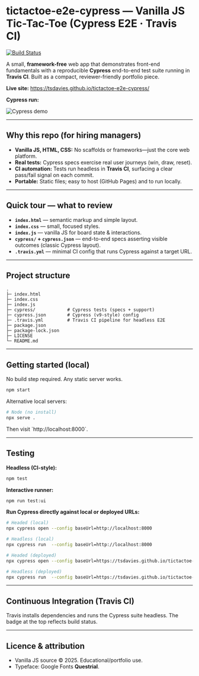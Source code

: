 # tictactoe-e2e-cypress — Vanilla JS Tic-Tac-Toe (Cypress E2E · Travis CI)

[![Build Status](https://app.travis-ci.com/tsdavies/tictactoe-e2e-cypress.svg)](https://app.travis-ci.com/github/tsdavies/tictactoe-e2e-cypress)

A small, **framework-free** web app that demonstrates front-end fundamentals with a reproducible **Cypress** end-to-end test suite running in **Travis CI**. Built as a compact, reviewer-friendly portfolio piece.

**Live site:** https://tsdavies.github.io/tictactoe-e2e-cypress/

**Cypress run:**  

  ![Cypress demo](https://user-images.githubusercontent.com/31829478/104397633-206c3980-5545-11eb-95b6-38abce4f4202.gif "")

---

## Why this repo (for hiring managers)

- **Vanilla JS, HTML, CSS:** No scaffolds or frameworks—just the core web platform.
- **Real tests:** Cypress specs exercise real user journeys (win, draw, reset).
- **CI automation:** Tests run headless in **Travis CI**, surfacing a clear pass/fail signal on each commit.
- **Portable:** Static files; easy to host (GitHub Pages) and to run locally.

---

## Quick tour — what to review

- **`index.html`** — semantic markup and simple layout.
- **`index.css`** — small, focused styles.
- **`index.js`** — vanilla JS for board state & interactions.
- **`cypress/` + `cypress.json`** — end-to-end specs asserting visible outcomes (classic Cypress layout).
- **`.travis.yml`** — minimal CI config that runs Cypress against a target URL.

---

## Project structure

```
.
├─ index.html
├─ index.css
├─ index.js
├─ cypress/            # Cypress tests (specs + support)
├─ cypress.json        # Cypress (v9-style) config
├─ .travis.yml         # Travis CI pipeline for headless E2E
├─ package.json
├─ package-lock.json
├─ LICENSE
└─ README.md
```

---

## Getting started (local)

No build step required. Any static server works.

```sh
npm start
```

Alternative local servers:

```sh
# Node (no install)
npx serve .
```

Then visit \`http://localhost:8000\`.

---

## Testing

**Headless (CI-style):**

```sh
npm test
```

**Interactive runner:**

```sh
npm run test:ui
```

**Run Cypress directly against local or deployed URLs:**

```sh
# Headed (local)
npx cypress open --config baseUrl=http://localhost:8000

# Headless (local)
npx cypress run  --config baseUrl=http://localhost:8000

# Headed (deployed)
npx cypress open --config baseUrl=https://tsdavies.github.io/tictactoe-e2e-cypress/

# Headless (deployed)
npx cypress run  --config baseUrl=https://tsdavies.github.io/tictactoe-e2e-cypress/
```

---

## Continuous Integration (Travis CI)

Travis installs dependencies and runs the Cypress suite headless. The badge at the top reflects build status.

---

## Licence & attribution

- Vanilla JS source © 2025. Educational/portfolio use.
- Typeface: Google Fonts **Questrial**.
